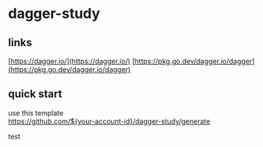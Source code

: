 # dagger-study

## links

[https://dagger.io/](https://dagger.io/)
[https://pkg.go.dev/dagger.io/dagger](https://pkg.go.dev/dagger.io/dagger)

## quick start

use this template<br>
https://github.com/${your-account-id}/dagger-study/generate

test

